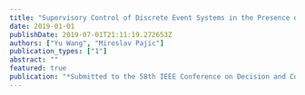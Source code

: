 ```yaml
---
title: "Supervisory Control of Discrete Event Systems in the Presence of Sensor and Actuator Attacks"
date: 2019-01-01
publishDate: 2019-07-01T21:11:19.272653Z
authors: ["Yu Wang", "Miroslav Pajic"]
publication_types: ["1"]
abstract: ""
featured: true
publication: "*Submitted to the 58th IEEE Conference on Decision and Control*"
---
```


